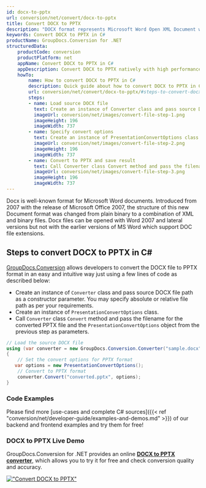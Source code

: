 ```yaml
---
id: docx-to-pptx
url: conversion/net/convert/docx-to-pptx
title: Convert DOCX to PPTX
description: "DOCX format represents Microsoft Word Open XML Document with .docx extension. Learn how to convert DOCX to PPTX file programmatically in C# language using GroupDocs.Conversion for .NET library."
keywords: Convert DOCX to PPTX in C#
productName: GroupDocs.Conversion for .NET
structuredData:
    productCode: conversion
    productPlatform: net
    appName: Convert DOCX to PPTX in C#
    appDescription: Convert DOCX to PPTX natively with high performance using C# language and server side GroupDocs.Conversion for .NET APIs, without the use of any software like Microsoft or Open Office.
    howTo:
        name: How to convert DOCX to PPTX in C# 
        description: Quick guide about how to convert DOCX to PPTX in C# with high performance and accuracy.
        url: conversion/net/convert/docx-to-pptx/#steps-to-convert-docx-to-pptx-in-c
        steps:
        - name: Load source DOCX file 
          text: Create an instance of Converter class and pass source DOCX file path as a constructor parameter. You may specify absolute or relative file path as per your requirements. 
          imageUrl: conversion/net/images/convert-file-step-1.png
          imageHeight: 196
          imageWidth: 737
        - name: Specify convert options 
          text: Create an instance of PresentationConvertOptions class.
          imageUrl: conversion/net/images/convert-file-step-2.png
          imageHeight: 196
          imageWidth: 737
        - name: Convert to PPTX and save result 
          text: Call Converter class Convert method and pass the filename for the converted HTML file and the PresentationConvertOptions object from the previous step as parameters.
          imageUrl: conversion/net/images/convert-file-step-3.png
          imageHeight: 196
          imageWidth: 737
---
```


Docx is well-known format for Microsoft Word documents. Introduced from 2007 with the release of Microsoft Office 2007, the structure of this new Document format was changed from plain binary to a combination of XML and binary files. Docx files can be opened with Word 2007 and lateral versions but not with the earlier versions of MS Word which support DOC file extensions.

## Steps to convert DOCX to PPTX in C#

[GroupDocs.Conversion](https://products.groupdocs.com/conversion/net) allows developers to convert the DOCX file to PPTX format in an easy and intuitive way just using a few lines of code as described below:

* Create an instance of `Converter` class and pass source DOCX file path as a constructor parameter. You may specify absolute or relative file path as per your requirements. 
* Create an instance of `PresentationConvertOptions` class.
* Call `Converter` class `Convert` method and pass the filename for the converted PPTX file and the `PresentationConvertOptions` object from the previous step as parameters.

```csharp
// Load the source DOCX file
using (var converter = new GroupDocs.Conversion.Converter("sample.docx"))
{
    // Set the convert options for PPTX format
   var options = new PresentationConvertOptions();
    // Convert to PPTX format
    converter.Convert("converted.pptx", options);
}
```

### Code Examples

Please find more [use-cases and complete C# sources]({{< ref "conversion/net/developer-guide/examples-and-demos.md" >}}) of our backend and frontend examples and try them for free!

### DOCX to PPTX Live Demo

GroupDocs.Conversion for .NET provides an online [**DOCX to PPTX converter**](https://products.groupdocs.app/conversion/docx-to-pptx), which allows you to try it for free and check conversion quality and accuracy.

[!["Convert DOCX to PPTX"](conversion/net/images/convert-to-pptx/convert-docx-to-pptx.png)](https://products.groupdocs.app/conversion/docx-to-pptx)